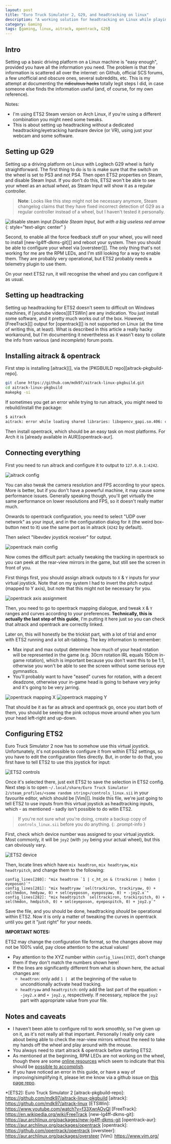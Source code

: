 ```yaml
---
layout: post
title: "Euro Truck Simulator 2, G29, and headtracking on linux"
description: "A working solution for headtracking on Linux while playing ETS2."
category: Gaming
tags: [gaming, linux, aitrack, opentrack, G29]
---
```


## Intro

Setting up a basic driving platform on a Linux machine is "easy enough", provided you have all the information you need.
The problem is that the information is scattered all over the internet: on Github, official SCS forums, a few unofficial
and obscure ones, several subreddits, etc. This is my attempt at documenting the ~~ridiculous hacks~~ totally legit
steps I did, in case someone else finds the information useful (and, of course, for my own reference).

Notes:

* I'm using ETS2 Steam version on Arch Linux, if you're using a different combination you might need some tweaks.
* This is about setting up headtracking _without_ a dedicated headtracking/eyetracking hardware device (or VR),
using just your webcam and some software.

## Setting up G29

Setting up a driving platform on Linux with Logitech G29 wheel is fairly straightforward. The first thing to do is to
is make sure that the switch on the wheel is set to PS3 and not PS4. Then open ETS2 properties on Steam, and disable
Steam Input. If you don't do this, ETS2 won't be able to see your wheel as an actual _wheel_, as Steam Input will show
it as a regular controller.

> **Note**: Looks like this step might not be necessary anymore, Steam changelog claims that they have fixed incorrect
detection of G29 as a regular controller instead of a wheel, but I haven't tested it personally.

![disable steam input](/assets/img/2023-04-30-euro-truck-simulator-2-headtracking-linux/steam-input-disable.png)
_Disable Steam Input, but with a big useless red arrow_
{: style="text-align: center" }

Second, to enable all the force feedback stuff on your wheel, you will need to install [new-lg4ff-dkms-git][] and
reboot your system. Then you should be able to configure your wheel via [oversteer][]. The only thing that's not working
for me are the RPM LEDs, and I'm still looking for a way to enable them. They are probably very operational, but ETS2
probably needs a telemetry plugin to use them.

On your next ETS2 run, it will recognise the wheel and you can configure it as usual.

## Setting up headtracking

Setting up headtracking for ETS2 doesn't seem to difficult on Windows machines, if [youtube videos][ETSWin] are
any indication. You just install some software, and it pretty much works out of the box. However, [FreeTrack][] output
for [opentrack][] is not supported on Linux (at the time of writing this, at least). What is described in this article
a really hacky workaround, but I'm documenting it nevertheless as it wasn't easy to collate the info from various
(and _incomplete_) forum posts.

## Installing aitrack & opentrack

First step is installing [aitrack][], via the [PKGBUILD repo][aitrack-pkgbuild-repo].

```bash
git clone https://github.com/mdk97/aitrack-linux-pkgbuild.git
cd aitrack-linux-pkgbuild
makepkg -si
```

If sometimes you get an error while trying to run aitrack, you might need to rebuild/install the package:

```bash
$ aitrack
aitrack: error while loading shared libraries: libopencv_gapi.so.406: cannot open shared object file: No such file or directory
```

Then install opentrack, which should be an easy task on most platforms.
For Arch it is [already available in AUR][opentrack-aur].

## Connecting everything

First you need to run aitrack and configure it to output to `127.0.0.1:4242`.

![aitrack config](/assets/img/2023-04-30-euro-truck-simulator-2-headtracking-linux/aitrack-config.png)

You can also tweak the camera resolution and FPS according to your specs. More is better, but if you don't have a
powerful machine, it may cause some performance issues. Generally speaking though, you'll get virtually the same
performance on lower resolutions and FPS, so it doesn't really matter much.

Onwards to opentrack configuration, you need to select "UDP over network" as your input, and in the configuration
dialog for it (the weird box-button next to it) use the same port as in aitrack (`4242` by default).

Then select "libevdev joystick receiver" for output.

![opentrack main config](/assets/img/2023-04-30-euro-truck-simulator-2-headtracking-linux/opentrack-main.png)

Now comes the difficult part: actually tweaking the tracking in opentrack so you can peek at the rear-view mirrors
in the game, but still see the screen in front of you.

First things first, you should assign aitrack outputs to `X` & `Y` inputs for your virtual joystick. Note that on my
system I had to invert the pitch output (mapped to Y axis), but note that this might not be necessary for you.

![opentrack axis assignment](/assets/img/2023-04-30-euro-truck-simulator-2-headtracking-linux/opentrack-axis-assignment.png)

Then, you need to go to opentrack mapping dialogue, and tweak `X` & `Y` ranges and curves according to your preferences.
**Technically, this is actually the last step of this guide**, I'm putting it here just so you can check that aitrack
and opentrack are correctly linked.

Later on, this will honestly be the trickist part, with a lot of trial and error with ETS2 running and a lot
alt-tabbing. The key information to remember:

* Max input and max output determine how much of your head rotation will be represented in the game (e.g. 30cm rotation
  IRL equals 150cm in-game rotation), which is important because you don't want this to be 1:1, otherwise you won't be
  able to see the screen without some serious eye gymnastics.
* You'll probably want to have "eased" curves for rotation, with a decent deadzone, otherwise your in-game head is
  going to behave very jerky and it's going to be very jarring.

![opentrack mapping X](/assets/img/2023-04-30-euro-truck-simulator-2-headtracking-linux/opentrack-mapping-x.png)
![opentrack mapping Y](/assets/img/2023-04-30-euro-truck-simulator-2-headtracking-linux/opentrack-mapping-y.png)

That should be it as far as aitrack and opentrack go, once you start both of them, you should be seeing the pink
octopus move around when you turn your head left-right and up-down.

## Configuring ETS2

Euro Truck Simulator 2 now has to somehow use this virtual joystick. Unfortunately, it's not possible to configure it
from within ETS2 settings, so you have to edit the configuration files directly. But, in order to do that, you first
have to tell ETS2 to use this joystick for input:

![ETS2 controls](/assets/img/2023-04-30-euro-truck-simulator-2-headtracking-linux/ets2-controls.png)

Once it's selected there, just exit ETS2 to save the selection in ETS2 config. Next step is to open
`~/.local/share/Euro Truck Simulator 2/steam_profiles/<some random string>/controls_linux.sii` in your favourite
editor, which should be [Vim][]. Inside this file, we're just going to tell ETS2 to use inputs from this virtual
joystick as headtracking inputs, which - as mentioned - sadly isn't possible to do witin ETS2.

> If you're not sure what you're doing, create a backup copy of `controls_linux.sii` before you do anything.
{: .prompt-info }

First, check which device number was assigned to your virtual joystick. Most commonly, it will be `joy2` (with `joy`
being your actual wheel), but this can obviously vary.

![ETS2 device](/assets/img/2023-04-30-euro-truck-simulator-2-headtracking-linux/ets2-config-device.png)

Then, locate lines which have `mix headtron`, `mix headtryaw`, `mix headtrpitch`, and change them to the following:

```
config_lines[280]: "mix headtron `1 | c_ht_on & (trackiron | hmdon | eyeposon)`"
config_lines[281]: "mix headtryaw `sel(trackiron, trackiryaw, 0) + sel(hmdon, hmdyaw, 0) + sel(eyeposon, eyeposyaw, 0) + -joy2.x`"
config_lines[282]: "mix headtrpitch `sel(trackiron, trackirpitch, 0) + sel(hmdon, hmdpitch, 0) + sel(eyeposon, eyepospitch, 0) + joy2.y`"
```

Save the file, and you should be done, headtracking _should_ be operational within ETS2. Now it is only a matter of
tweaking the curves in opentrack until you get it "just right" for your needs.

**IMPORTANT NOTES:**

ETS2 may change the configuration file format, so the changes above may not be 100% valid, pay close attention to the
actual values!

* Pay attention to the XYZ number within `config_lines[XYZ]`, don't change them if they don't match the numbers
  shown here!
* If the lines are significantly different from what is shown here, the actual changes are:
  * `headtron`: only add `1 | ` at the beginning of the value to unconditionally activate head tracking.
  * `headtryaw` and `headtrpitch`: only add the last part of the equation: `+ -joy2.x` and `+ joy2.y`, respectively.
    If necessary, replace the `joy2` part with appropriate value from your file.

## Notes and caveats

* I haven't been able to configure roll to work smoothly, so I've given up on it, as it's not really all that important.
  Personally I really only care about being able to check the rear-view mirrors without the need to take my hands off
  the wheel and play around with the mouse.
* You always need to start aitrack & opentrack before starting ETS2.
* As mentioned at the beginning, RPM LEDs are not working on the wheel, though there are some
  [online resources](https://github.com/d4rk/ac_shifting_leds/blob/main/ac_shifting_leds.js) which seem to indicate
  that this should be [possible to accomplish](https://github.com/nightmode/logitech-g29/blob/main/code/index.js).
* If you have noticed an error in this guide, or have a way of improving/simplifying it, please let me know via a
  github issue on [this page repo](https://github.com/dsimidzija/dsimidzija.github.io).


*[ETS2]: Euro Truck Simulator 2
[aitrack-pkgbuild-repo]: https://github.com/mdk97/aitrack-linux-pkgbuild
[aitrack]: https://github.com/mdk97/aitrack-linux
[ETSWin]: https://www.youtube.com/watch?v=f33XwrAOvQI
[FreeTrack]: https://en.wikipedia.org/wiki/FreeTrack
[new-lg4ff-dkms-git]: https://aur.archlinux.org/packages/new-lg4ff-dkms-git
[opentrack-aur]: https://aur.archlinux.org/packages/opentrack
[opentrack]: https://github.com/opentrack/opentrack
[oversteer]: https://aur.archlinux.org/packages/oversteer
[Vim]: https://www.vim.org/
